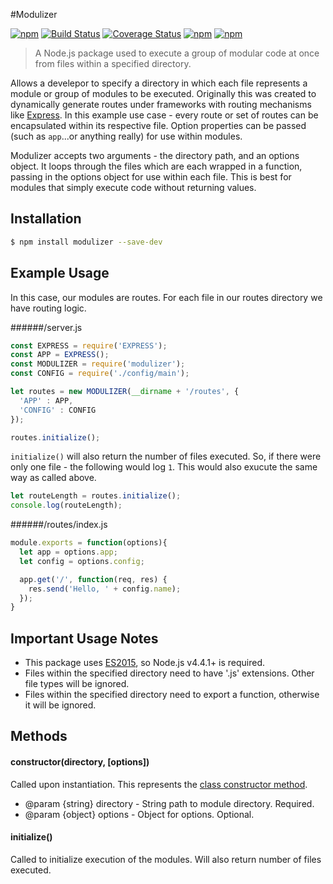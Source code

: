 #Modulizer

[![npm](https://img.shields.io/npm/v/modulizer.svg)]()
[![Build Status](https://api.travis-ci.org/adamhenson/modulizer.svg?branch=master)](https://travis-ci.org/adamhenson/modulizer)
[![Coverage Status](https://coveralls.io/repos/github/adamhenson/modulizer/badge.svg?branch=master)](https://coveralls.io/github/adamhenson/modulizer?branch=master)
[![npm](https://img.shields.io/npm/dm/modulizer.svg)]()
[![npm](https://img.shields.io/npm/dt/modulizer.svg)]()

> A Node.js package used to execute a group of modular code at once from files within a specified directory.

Allows a develepor to specify a directory in which each file represents a module or group of modules to be executed. Originally this was created to dynamically generate routes under frameworks with routing mechanisms like [Express](http://expressjs.com/). In this example use case - every route or set of routes can be encapsulated within its respective file. Option properties can be passed (such as `app`...or anything really) for use within modules.

Modulizer accepts two arguments - the directory path, and an options object. It loops through the files which are each wrapped in a function, passing in the options object for use within each file. This is best for modules that simply execute code without returning values.

## Installation

```bash
$ npm install modulizer --save-dev
```

## Example Usage

In this case, our modules are routes. For each file in our routes directory we have routing logic.

######/server.js

```javascript
const EXPRESS = require('EXPRESS');
const APP = EXPRESS();
const MODULIZER = require('modulizer');
const CONFIG = require('./config/main');

let routes = new MODULIZER(__dirname + '/routes', {
  'APP' : APP,
  'CONFIG' : CONFIG
});

routes.initialize();
```
`initialize()` will also return the number of files executed. So, if there were only one file - the following would log `1`. This would also exucute the same way as called above.

```javascript
let routeLength = routes.initialize();
console.log(routeLength);
```

######/routes/index.js

```javascript
module.exports = function(options){
  let app = options.app;
  let config = options.config;

  app.get('/', function(req, res) {
    res.send('Hello, ' + config.name);
  });
}
```

## Important Usage Notes

- This package uses [ES2015](https://nodejs.org/en/docs/es6/), so Node.js v4.4.1+ is required.
- Files within the specified directory need to have '.js' extensions. Other file types will be ignored.
- Files within the specified directory need to export a function, otherwise it will be ignored.

## Methods

#### constructor(directory, [options])

Called upon instantiation. This represents the [class constructor method](https://developer.mozilla.org/en-US/docs/Web/JavaScript/Reference/Classes/constructor).

* @param {string} directory - String path to module directory. Required.
* @param {object} options - Object for options. Optional.

#### initialize()

Called to initialize execution of the modules. Will also return number of files executed.
